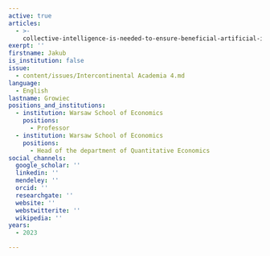 ```yaml
---
active: true
articles:
  - >-
    collective-intelligence-is-needed-to-ensure-beneficial-artificial-intelligence
exerpt: ''
firstname: Jakub
is_institution: false
issue:
  - content/issues/Intercontinental Academia 4.md
language:
  - English
lastname: Growiec
positions_and_institutions:
  - institution: Warsaw School of Economics
    positions:
      - Professor
  - institution: Warsaw School of Economics
    positions:
      - Head of the department of Quantitative Economics
social_channels:
  google_scholar: ''
  linkedin: ''
  mendeley: ''
  orcid: ''
  researchgate: ''
  website: ''
  webstwitterite: ''
  wikipedia: ''
years:
  - 2023

---
```

